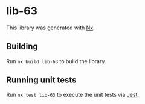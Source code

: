 # lib-63

This library was generated with [Nx](https://nx.dev).

## Building

Run `nx build lib-63` to build the library.

## Running unit tests

Run `nx test lib-63` to execute the unit tests via [Jest](https://jestjs.io).
